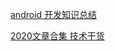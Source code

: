 [android 开发知识总结](https://www.jianshu.com/u/383970bef0a0)

[2020文章合集 技术干货](https://juejin.cn/post/6966073779281887246)

